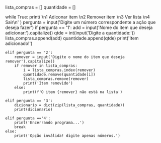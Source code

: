 lista_compras = []
quantidade = []

while True:
    print('\n1 Adiconar item \n2 Remover item \n3 Ver lista \n4 Sair\n' )
    pergunta = input('Digite um número correspondente a ação que deseja fazer')
    if pergunta == '1':
        add = input('Nome do item que deseja adicionar:').capitalize()
        qtde = int(input('Digite a quantidade:'))
        lista_compras.append(add)
        quantidade.append(qtde)
        print('Item adicionado!')

    elif pergunta == '2':
        remover = input('Digite o nome do item que deseja remover').capitalize()
        if remover in lista_compras:
            i = lista_compras.index(remover)
            quantidade.remove(quantidade[i])
            lista_compras.remove(remover)
            print('Item removido')
        else:
            print(f'O item {remover} não está na lista')

    elif pergunta == '3':
        dicionario = dict(zip(lista_compras, quantidade))
        print(dicionario)

    elif pergunta =='4':
        print('Encerrando programa...')
        break
    else:
        print('Opção inválida! digite apenas números.')

        


